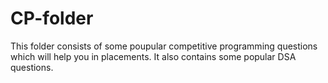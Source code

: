 # CP-folder
This folder consists of some poupular competitive programming questions which will help you in placements.
It also contains some popular DSA questions.

